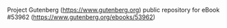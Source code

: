 Project Gutenberg (https://www.gutenberg.org) public repository for
eBook #53962 (https://www.gutenberg.org/ebooks/53962)
